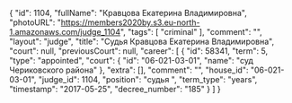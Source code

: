 {
    "id": 1104,
    "fullName": "Кравцова Екатерина Владимировна",
    "photoURL": "https://members2020by.s3.eu-north-1.amazonaws.com/judge_1104",
    "tags": [
        "criminal"
    ],
    "comment": "",
    "layout": "judge",
    "title": "Судья Кравцова Екатерина Владимировна",
    "court": null,
    "previousCourt": null,
    "career": [
        {
            "id": 58341,
            "term": 5,
            "type": "appointed",
            "court": {
                "id": "06-021-03-01",
                "name": "суд Чериковского района"
            },
            "extra": [],
            "comment": "",
            "house_id": "06-021-03-01",
            "judge_id": 1104,
            "position": "судья ",
            "term_type": "years",
            "timestamp": "2017-05-25",
            "decree_number": "185"
        }
    ]
}
